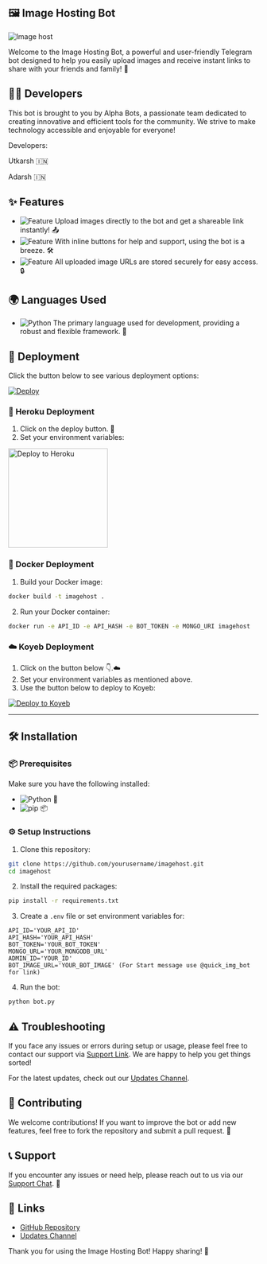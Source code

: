 ## 🖼️ Image Hosting Bot

![Image host](https://envs.sh/wz9.jpg)

Welcome to the Image Hosting Bot, a powerful and user-friendly Telegram bot designed to help you easily upload images and receive instant links to share with your friends and family! 🚀

## 👨‍💻 Developers

This bot is brought to you by Alpha Bots, a passionate team dedicated to creating innovative and efficient tools for the community. We strive to make technology accessible and enjoyable for everyone!

Developers:

Utkarsh 🇮🇳

Adarsh 🇮🇳

## ✨ Features

- ![Feature](https://img.shields.io/badge/Feature-Seamless%20Image%20Uploads-brightgreen) Upload images directly to the bot and get a shareable link instantly! 📤
- ![Feature](https://img.shields.io/badge/Feature-User%20Friendly%20Interface-blue) With inline buttons for help and support, using the bot is a breeze. 🛠️
- ![Feature](https://img.shields.io/badge/Feature-MongoDB%20Integration-yellow) All uploaded image URLs are stored securely for easy access. 🔒

## 🌍 Languages Used

- ![Python](https://img.shields.io/badge/Language-Python-blue) The primary language used for development, providing a robust and flexible framework. 🐍

## 🚀 Deployment

Click the button below to see various deployment options:

[![Deploy](https://img.shields.io/badge/Deploy-Now%21-brightgreen)]()

### 🌈 Heroku Deployment

1. Click on the deploy button. 🌟
2. Set your environment variables:

<a href="https://heroku.com/deploy?template=https://github.com/utkarshdubey2008/imagehost">
    <img src="https://www.herokucdn.com/deploy/button.svg" alt="Deploy to Heroku" style="width: 200px; height: auto;">
</a>

### 🐳 Docker Deployment

1. Build your Docker image:

```bash
docker build -t imagehost .
```

2. Run your Docker container:

```bash
docker run -e API_ID -e API_HASH -e BOT_TOKEN -e MONGO_URI imagehost
```

### ☁️ Koyeb Deployment

1. Click on the button below 👇.☁️
2. Set your environment variables as mentioned above.
3. Use the button below to deploy to Koyeb:

[![Deploy to Koyeb](https://www.koyeb.com/static/images/deploy/button.svg)](https://app.koyeb.com/deploy?name=imagehost&type=git&repository=THEALPHABOTZ%2Fimagehost&branch=main&builder=buildpack&env%5[...)

---

## 🛠️ Installation

### 📦 Prerequisites

Make sure you have the following installed:

- ![Python](https://img.shields.io/badge/Python-3.9%20or%20later-blue) 🐍
- ![pip](https://img.shields.io/badge/pip-Python%20package%20installer-blue) 📦

### ⚙️ Setup Instructions

1. Clone this repository:

```bash
git clone https://github.com/yourusername/imagehost.git
cd imagehost
```

2. Install the required packages:

```bash
pip install -r requirements.txt
```

3. Create a `.env` file or set environment variables for:

```plaintext
API_ID='YOUR_API_ID'
API_HASH='YOUR_API_HASH'
BOT_TOKEN='YOUR_BOT_TOKEN'
MONGO_URL='YOUR_MONGODB_URL'
ADMIN_ID='YOUR_ID'
BOT_IMAGE_URL='YOUR_BOT_IMAGE' (For Start message use @quick_img_bot for link)
```

4. Run the bot:

```bash
python bot.py
```

## ⚠️ Troubleshooting

If you face any issues or errors during setup or usage, please feel free to contact our support via [Support Link](https://t.me/alphabotzchat). We are happy to help you get things sorted!

For the latest updates, check out our [Updates Channel](https://t.me/Thealphabotz).

## 🤝 Contributing

We welcome contributions! If you want to improve the bot or add new features, feel free to fork the repository and submit a pull request. 🙌

## 📞 Support

If you encounter any issues or need help, please reach out to us via our [Support Chat](https://t.me/alphabotzchat). 💬

## 🔗 Links

- [GitHub Repository](https://github.com/utkarshdubey2008/imagehost)
- [Updates Channel](https://t.me/Thealphabotz)

Thank you for using the Image Hosting Bot! Happy sharing! 🎉

